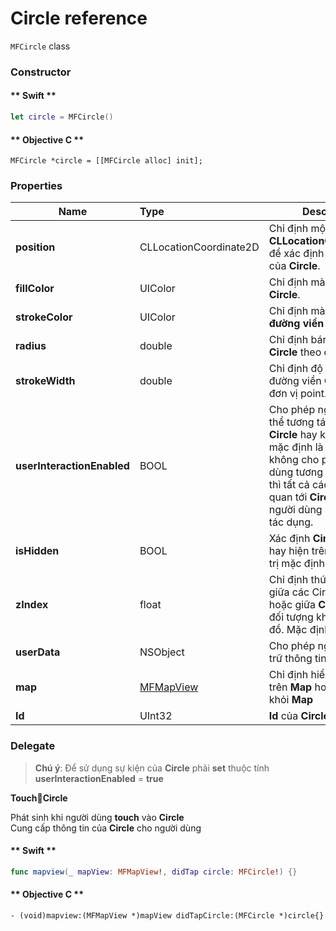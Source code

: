 # Circle reference

`MFCircle` class

### Constructor

<!-- tabs:start -->

#### ** Swift **

```swift 
let circle = MFCircle()
```

#### ** Objective C **

```objc 
MFCircle *circle = [[MFCircle alloc] init];
```

<!-- tabs:end -->

### Properties

| Name                       | Type                   | Description                                                                                                             |
|----------------------------|:-----------------------|-------------------------------------------------------------------------------------------------------------------------|
| **position**               | CLLocationCoordinate2D | Chỉ định một **CLLocationCoordinate2D** để xác định vị trí ban đầu của **Circle**.                                      |
| **fillColor**              | UIColor                | Chỉ định màu sắc của **Circle**.                                                                                        |
| **strokeColor**            | UIColor                | Chỉ định màu sắc của **đường viền Circle**.                                                                             |
| **radius**                 | double                 | Chỉ định bán kính của **Circle** theo đơn vị mét.                                                                       |
| **strokeWidth**            | double                 | Chỉ định độ lớn của đường viền **Circle** theo đơn vị point.                                                            |
| **userInteractionEnabled** | BOOL                   | Cho phép người dùng có thể tương tác được với **Circle** hay không. Giá trị mặc định là **true**. Khi không cho phép người dùng tương tác với **Circle** thì tất cả các sự kiện liên quan tới **Circle** từ phía người dùng sẽ không có tác dụng.                                                                             |
| **isHidden**               | BOOL                   | Xác định **Circle** có thể ẩn hay hiện trên bản đồ. Giá trị mặc định là **true**.                                       |
| **zIndex**                 | float                  | Chỉ định thứ tự hiển thị giữa các Circle với nhau hoặc giữa **Circle** với các đối tượng khác trên bản đồ. Mặc định là **0** |
| **userData**               | NSObject               | Cho phép người dùng lưu trữ thông tin trên **Circle**.                                                                  |
| **map**                    | [MFMapView](/reference/map?id=MFMapView) | Chỉ định hiển thị **Circle** trên **Map** hoặc xoá **Circle** khỏi **Map**                            |
| **Id**                     | UInt32                 | **Id** của **Circle** **{get}**.                                                                                        |


### Delegate

  > **Chú ý**: Để sử dụng sự kiện của **Circle** phải **set** thuộc tính **userInteractionEnabled** = **true**
  
  **TouchCircle**

  Phát sinh khi người dùng **touch** vào **Circle**
  </br>Cung cấp thông tin của **Circle** cho người dùng

  <!-- tabs:start -->

  #### ** Swift **

  ```swift
  func mapview(_ mapView: MFMapView!, didTap circle: MFCircle!) {}
  ```

  #### ** Objective C **

  ```objc 
  - (void)mapview:(MFMapView *)mapView didTapCircle:(MFCircle *)circle{}
  ```

  <!-- tabs:end -->